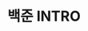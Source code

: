 ---
layout: single  
title: "백준 INTRO"  
categories: Baekjoon  
tags: [intro]  
toc: true  
sidebar_main: true
author_profile: true
---  